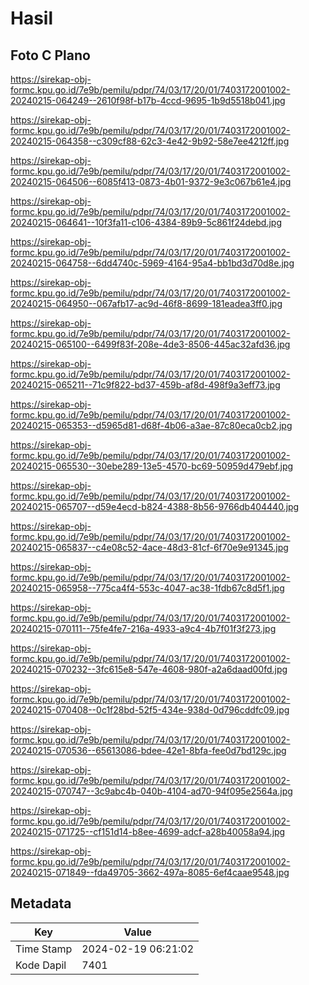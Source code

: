 # Hasil

## Foto C Plano

https://sirekap-obj-formc.kpu.go.id/7e9b/pemilu/pdpr/74/03/17/20/01/7403172001002-20240215-064249--2610f98f-b17b-4ccd-9695-1b9d5518b041.jpg

https://sirekap-obj-formc.kpu.go.id/7e9b/pemilu/pdpr/74/03/17/20/01/7403172001002-20240215-064358--c309cf88-62c3-4e42-9b92-58e7ee4212ff.jpg

https://sirekap-obj-formc.kpu.go.id/7e9b/pemilu/pdpr/74/03/17/20/01/7403172001002-20240215-064506--6085f413-0873-4b01-9372-9e3c067b61e4.jpg

https://sirekap-obj-formc.kpu.go.id/7e9b/pemilu/pdpr/74/03/17/20/01/7403172001002-20240215-064641--10f3fa11-c106-4384-89b9-5c861f24debd.jpg

https://sirekap-obj-formc.kpu.go.id/7e9b/pemilu/pdpr/74/03/17/20/01/7403172001002-20240215-064758--6dd4740c-5969-4164-95a4-bb1bd3d70d8e.jpg

https://sirekap-obj-formc.kpu.go.id/7e9b/pemilu/pdpr/74/03/17/20/01/7403172001002-20240215-064950--067afb17-ac9d-46f8-8699-181eadea3ff0.jpg

https://sirekap-obj-formc.kpu.go.id/7e9b/pemilu/pdpr/74/03/17/20/01/7403172001002-20240215-065100--6499f83f-208e-4de3-8506-445ac32afd36.jpg

https://sirekap-obj-formc.kpu.go.id/7e9b/pemilu/pdpr/74/03/17/20/01/7403172001002-20240215-065211--71c9f822-bd37-459b-af8d-498f9a3eff73.jpg

https://sirekap-obj-formc.kpu.go.id/7e9b/pemilu/pdpr/74/03/17/20/01/7403172001002-20240215-065353--d5965d81-d68f-4b06-a3ae-87c80eca0cb2.jpg

https://sirekap-obj-formc.kpu.go.id/7e9b/pemilu/pdpr/74/03/17/20/01/7403172001002-20240215-065530--30ebe289-13e5-4570-bc69-50959d479ebf.jpg

https://sirekap-obj-formc.kpu.go.id/7e9b/pemilu/pdpr/74/03/17/20/01/7403172001002-20240215-065707--d59e4ecd-b824-4388-8b56-9766db404440.jpg

https://sirekap-obj-formc.kpu.go.id/7e9b/pemilu/pdpr/74/03/17/20/01/7403172001002-20240215-065837--c4e08c52-4ace-48d3-81cf-6f70e9e91345.jpg

https://sirekap-obj-formc.kpu.go.id/7e9b/pemilu/pdpr/74/03/17/20/01/7403172001002-20240215-065958--775ca4f4-553c-4047-ac38-1fdb67c8d5f1.jpg

https://sirekap-obj-formc.kpu.go.id/7e9b/pemilu/pdpr/74/03/17/20/01/7403172001002-20240215-070111--75fe4fe7-216a-4933-a9c4-4b7f01f3f273.jpg

https://sirekap-obj-formc.kpu.go.id/7e9b/pemilu/pdpr/74/03/17/20/01/7403172001002-20240215-070232--3fc615e8-547e-4608-980f-a2a6daad00fd.jpg

https://sirekap-obj-formc.kpu.go.id/7e9b/pemilu/pdpr/74/03/17/20/01/7403172001002-20240215-070408--0c1f28bd-52f5-434e-938d-0d796cddfc09.jpg

https://sirekap-obj-formc.kpu.go.id/7e9b/pemilu/pdpr/74/03/17/20/01/7403172001002-20240215-070536--65613086-bdee-42e1-8bfa-fee0d7bd129c.jpg

https://sirekap-obj-formc.kpu.go.id/7e9b/pemilu/pdpr/74/03/17/20/01/7403172001002-20240215-070747--3c9abc4b-040b-4104-ad70-94f095e2564a.jpg

https://sirekap-obj-formc.kpu.go.id/7e9b/pemilu/pdpr/74/03/17/20/01/7403172001002-20240215-071725--cf151d14-b8ee-4699-adcf-a28b40058a94.jpg

https://sirekap-obj-formc.kpu.go.id/7e9b/pemilu/pdpr/74/03/17/20/01/7403172001002-20240215-071849--fda49705-3662-497a-8085-6ef4caae9548.jpg


## Metadata

| Key        | Value               |
| ---------- | ------------------- |
| Time Stamp | 2024-02-19 06:21:02 |
| Kode Dapil | 7401                |




